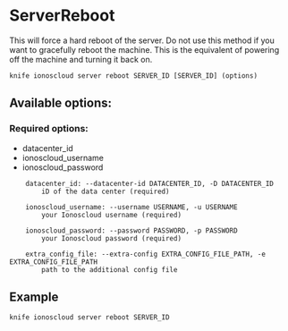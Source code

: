 # ServerReboot

This will force a hard reboot of the server. Do not use this method if you want to gracefully reboot the machine. This is the equivalent of powering off the machine and turning it back on.

```text
knife ionoscloud server reboot SERVER_ID [SERVER_ID] (options)
```

## Available options:

### Required options:

* datacenter\_id
* ionoscloud\_username
* ionoscloud\_password

```text
    datacenter_id: --datacenter-id DATACENTER_ID, -D DATACENTER_ID
        iD of the data center (required)

    ionoscloud_username: --username USERNAME, -u USERNAME
        your Ionoscloud username (required)

    ionoscloud_password: --password PASSWORD, -p PASSWORD
        your Ionoscloud password (required)

    extra_config_file: --extra-config EXTRA_CONFIG_FILE_PATH, -e EXTRA_CONFIG_FILE_PATH
        path to the additional config file
```

## Example

```text
knife ionoscloud server reboot SERVER_ID
```

